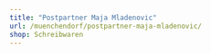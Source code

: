 ```yaml
---
title: "Postpartner Maja Mladenovic"
url: /muenchendorf/postpartner-maja-mladenovic/
shop: Schreibwaren
---
```

